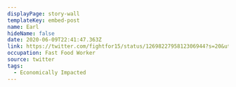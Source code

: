 ```yaml
---
displayPage: story-wall
templateKey: embed-post
name: Earl
hideName: false
date: 2020-06-09T22:41:47.363Z
link: https://twitter.com/fightfor15/status/1269822795812306944?s=20&utm_source=The%20Hub%20Project&utm_campaign=732017512d-EMAIL_CAMPAIGN_2020_06_03_12_22_COPY_01&utm_medium=email&utm_term=0_e3236c52d5-732017512d-364959784
occupation: Fast Food Worker
source: twitter
tags:
  - Economically Impacted
---
```

